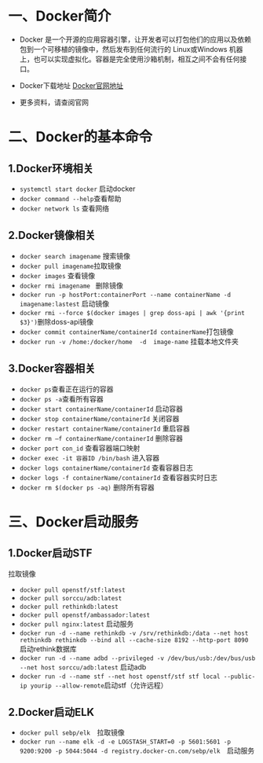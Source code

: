 # 一、Docker简介
- Docker 是一个开源的应用容器引擎，让开发者可以打包他们的应用以及依赖包到一个可移植的镜像中，然后发布到任何流行的 Linux或Windows 机器上，也可以实现虚拟化。容器是完全使用沙箱机制，相互之间不会有任何接口。

- Docker下载地址 [Docker官网地址](https://www.docker.com/)

- 更多资料，请查阅官网

# 二、Docker的基本命令
## 1.Docker环境相关
- `systemctl start docker` 启动docker
- `docker command --help`查看帮助
- `docker network ls`  查看网络

## 2.Docker镜像相关
- `docker search imagename` 搜索镜像
- `docker pull imagename`拉取镜像
- `docker images`  查看镜像
- `docker rmi imagename `   删除镜像
- `docker run -p hostPort:containerPort --name containerName -d imagename:lastest`   启动镜像
- `docker rmi --force $(docker images | grep doss-api | awk '{print $3}')`删除doss-api镜像
- `docker commit containerName/containerId containerName`打包镜像
- `docker run -v /home:/docker/home  -d  image-name` 挂载本地文件夹

## 3.Docker容器相关
- `docker ps`查看正在运行的容器
- `docker ps -a`查看所有容器
- `docker start containerName/containerId` 启动容器
- `docker stop containerName/containerId` 关闭容器
- `docker restart containerName/containerId` 重启容器
- `docker rm –f containerName/containerId` 删除容器
- `docker port con_id` 查看容器端口映射
- `docker exec -it 容器ID /bin/bash` 进入容器
- `docker logs containerName/containerId` 查看容器日志
- `docker logs -f containerName/containerId` 查看容器实时日志
- `docker rm $(docker ps -aq)` 删除所有容器

# 三、Docker启动服务
## 1.Docker启动STF
拉取镜像
- `docker pull openstf/stf:latest `  
- `docker pull sorccu/adb:latest`
- `docker pull rethinkdb:latest`
- `docker pull openstf/ambassador:latest`
- `docker pull nginx:latest`
启动服务
- `docker run -d --name rethinkdb -v /srv/rethinkdb:/data --net host rethinkdb rethinkdb --bind all --cache-size 8192 --http-port 8090
` 启动rethink数据库
- `docker run -d --name adbd --privileged -v /dev/bus/usb:/dev/bus/usb --net host sorccu/adb:latest` 启动adb
- `docker run -d --name stf --net host openstf/stf stf local --public-ip yourip --allow-remote`启动stf（允许远程）

## 2.Docker启动ELK
- `docker pull sebp/elk`　拉取镜像
- `docker run --name elk -d -e LOGSTASH_START=0 -p 5601:5601 -p 9200:9200 -p 5044:5044 -d registry.docker-cn.com/sebp/elk`　启动服务
